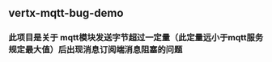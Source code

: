 vertx-mqtt-bug-demo
---------------------------

###  此项目是关于 mqtt模块发送字节超过一定量（此定量远小于mqtt服务规定最大值）后出现消息订阅端消息阻塞的问题

